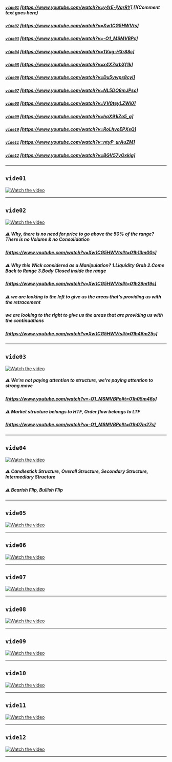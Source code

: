 ##### [`vide01`](#vide01) [https://www.youtube.com/watch?v=y4rE-jVqrRY]     [](Comment text goes here)
##### [`vide02`](#vide02) [https://www.youtube.com/watch?v=Xw1CG5HWVts]     
##### [`vide03`](#vide03) [https://www.youtube.com/watch?v=-O1_MSMVBPc]     
##### [`vide04`](#vide04) [https://www.youtube.com/watch?v=1Vug-H3r88c]     
##### [`vide05`](#vide05) [https://www.youtube.com/watch?v=x4X7srbXf1k]     
##### [`vide06`](#vide06) [https://www.youtube.com/watch?v=Du5ywps8cyI]     
##### [`vide07`](#vide07) [https://www.youtube.com/watch?v=NL5DO8mJPsc]     
##### [`vide08`](#vide08) [https://www.youtube.com/watch?v=VV0teyLZWi0]     
##### [`vide09`](#vide09) [https://www.youtube.com/watch?v=hqX91iZo5_g]     
##### [`vide10`](#vide10) [https://www.youtube.com/watch?v=RoLhvoEPXsQ]     
##### [`vide11`](#vide11) [https://www.youtube.com/watch?v=ntyP_urAuZM]     
##### [`vide12`](#vide12) [https://www.youtube.com/watch?v=BGV57yOxkig]     
___  
## `vide01`
[![Watch the video](https://img.youtube.com/vi/y4rE-jVqrRY/hqdefault.jpg)](https://www.youtube.com/watch?v=y4rE-jVqrRY)  
___  
## `vide02`
[![Watch the video](https://img.youtube.com/vi/Xw1CG5HWVts/hqdefault.jpg)](https://www.youtube.com/watch?v=Xw1CG5HWVts)  
##### ⚠️ Why, there is no need for price to go above the 50% of the range?  There is no Volume & no Consolidation
##### [https://www.youtube.com/watch?v=Xw1CG5HWVts#t=01h13m00s]  

##### ⚠️ Why this Wick considered as a *Manipulation*? 1.Liquidity Grab 2.Come Back to Range 3.Body Closed inside the range
##### [https://www.youtube.com/watch?v=Xw1CG5HWVts#t=01h29m19s]  

##### ⚠️ we are looking to the left to give us the areas that's providing us with the retracement
#####    we are looking to the right to give us the areas that are providing us with the continuations
##### [https://www.youtube.com/watch?v=Xw1CG5HWVts#t=01h46m25s]  

___  
## `vide03`
[![Watch the video](https://img.youtube.com/vi/-O1_MSMVBPc/hqdefault.jpg)](https://www.youtube.com/watch?v=-O1_MSMVBPc)  
##### ⚠️ We're not paying attention to *structure*,  we're paying attention to *strong move*
##### [https://www.youtube.com/watch?v=-O1_MSMVBPc#t=01h05m46s]  

##### ⚠️ Market structure belongs to HTF, Order flow belongs to LTF
##### [https://www.youtube.com/watch?v=-O1_MSMVBPc#t=01h07m27s]  

___  
## `vide04`  
[![Watch the video](https://img.youtube.com/vi/1Vug-H3r88c/hqdefault.jpg)](https://www.youtube.com/watch?v=1Vug-H3r88c)  

##### ⚠️ Candlestick Structure, Overall Structure, Secondary Structure, Intermediary Structure
##### ⚠️ Bearish Flip, Bullish Flip

___  
## `vide05`  
[![Watch the video](https://img.youtube.com/vi/x4X7srbXf1k/hqdefault.jpg)](https://www.youtube.com/watch?v=x4X7srbXf1k)  
___  
## `vide06`  
[![Watch the video](https://img.youtube.com/vi/Du5ywps8cyI/hqdefault.jpg)](https://www.youtube.com/watch?v=Du5ywps8cyI)  
___  
## `vide07`  
[![Watch the video](https://img.youtube.com/vi/NL5DO8mJPsc/hqdefault.jpg)](https://www.youtube.com/watch?v=NL5DO8mJPsc)  
___  
## `vide08`  
[![Watch the video](https://img.youtube.com/vi/VV0teyLZWi0/hqdefault.jpg)](https://www.youtube.com/watch?v=VV0teyLZWi0)  
___  
## `vide09`  
[![Watch the video](https://img.youtube.com/vi/hqX91iZo5_g/hqdefault.jpg)](https://www.youtube.com/watch?v=hqX91iZo5_g)  
___  
## `vide10`  
[![Watch the video](https://img.youtube.com/vi/RoLhvoEPXsQ/hqdefault.jpg)](https://www.youtube.com/watch?v=RoLhvoEPXsQ)  
___  
## `vide11`  
[![Watch the video](https://img.youtube.com/vi/ntyP_urAuZM/hqdefault.jpg)](https://www.youtube.com/watch?v=ntyP_urAuZM)  
___  
## `vide12`  
[![Watch the video](https://img.youtube.com/vi/BGV57yOxkig/hqdefault.jpg)](https://www.youtube.com/watch?v=BGV57yOxkig)  
___  

